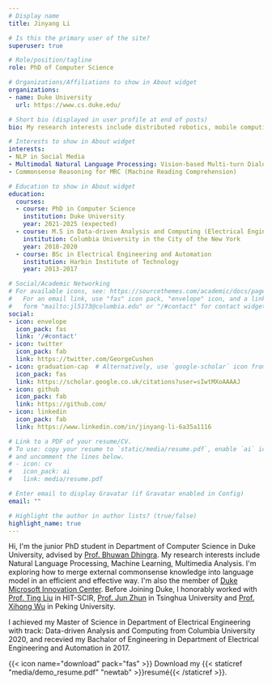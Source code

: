 ```yaml
---
# Display name
title: Jinyang Li

# Is this the primary user of the site?
superuser: true

# Role/position/tagline
role: PhD of Computer Science

# Organizations/Affiliations to show in About widget
organizations:
- name: Duke University
  url: https://www.cs.duke.edu/

# Short bio (displayed in user profile at end of posts)
bio: My research interests include distributed robotics, mobile computing and programmable matter.

# Interests to show in About widget
interests:
- NLP in Social Media
- Multimodal Natural Language Processing: Vision-based Multi-turn Dialogue / Video-based Speech Dialogue
- Commonsense Reasoning for MRC (Machine Reading Comprehension)

# Education to show in About widget
education:
  courses:
  - course: PhD in Computer Science
    institution: Duke University
    year: 2021-2025 (expected)
  - course: M.S in Data-driven Analysis and Computing (Electrical Engineering)
    institution: Columbia University in the City of the New York
    year: 2018-2020
  - course: BSc in Electrical Engineering and Automation
    institution: Harbin Institute of Technology
    year: 2013-2017

# Social/Academic Networking
# For available icons, see: https://sourcethemes.com/academic/docs/page-builder/#icons
#   For an email link, use "fas" icon pack, "envelope" icon, and a link in the
#   form "mailto:jl5173@columbia.edu" or "/#contact" for contact widget.
social:
- icon: envelope
  icon_pack: fas
  link: '/#contact'
- icon: twitter
  icon_pack: fab
  link: https://twitter.com/GeorgeCushen
- icon: graduation-cap  # Alternatively, use `google-scholar` icon from `ai` icon pack
  icon_pack: fas
  link: https://scholar.google.co.uk/citations?user=sIwtMXoAAAAJ
- icon: github
  icon_pack: fab
  link: https://github.com/
- icon: linkedin
  icon_pack: fab
  link: https://www.linkedin.com/in/jinyang-li-6a35a1116

# Link to a PDF of your resume/CV.
# To use: copy your resume to `static/media/resume.pdf`, enable `ai` icons in `params.toml`, 
# and uncomment the lines below.
# - icon: cv
#   icon_pack: ai
#   link: media/resume.pdf

# Enter email to display Gravatar (if Gravatar enabled in Config)
email: ""

# Highlight the author in author lists? (true/false)
highlight_name: true
---
```

Hi, I'm the junior PhD student in Department of Computer Science in Duke University, advised by [Prof. Bhuwan Dhingra](https://www.cs.duke.edu/people/faculty/348). My research interests include Natural Language Processing, Machine Learning, Multimedia Analysis. I'm exploring how to merge external commonsense knowledge into language model in an efficient and effective way. I'm also the member of [Duke Microsoft Innovation Center](https://olv.duke.edu/news/innovation-hub_duke-microsoft-durham/). Before Joining Duke, I honorably worked with [Prof. Ting Liu](http://scholar.google.com/citations?user=zyMJ1V0AAAAJ&hl=en) in HIT-SCIR, [Prof. Jun Zhun](http://ml.cs.tsinghua.edu.cn/~jun/index.shtml) in Tsinghua University and [Prof. Xihong Wu](http://scholar.google.com/citations?user=0ZSjU8QAAAAJ&hl=zh-CN) in Peking University.

I achieved my Master of Science in Department of Electrical Engineering with track: Data-driven Analysis and Computing from Columbia University 2020, and recevied my Bachalor of Engineering in Department of Electrical Engineering and Automation in 2017.

{{< icon name="download" pack="fas" >}} Download my {{< staticref "media/demo_resume.pdf" "newtab" >}}resumé{{< /staticref >}}.
